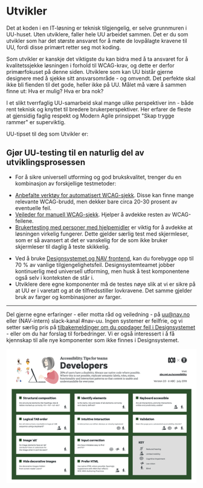 # Utvikler

<p class="typo-ingress">Det at koden i en IT-løsning er teknisk tilgjengelig, er selve grunnmuren i UU-huset. Uten utviklere, faller hele UU arbeidet sammen. 
Det er du som utvikler som har det største ansvaret for å møte de lovpålagte kravene til UU, fordi disse primært retter seg mot koding.</p>

Som utvikler er kanskje det viktigste du kan bidra med å ta ansvaret for å kvalitetssjekke løsningen i forhold til WCAG-krav, og dette er derfor primærfokuset på denne siden.
Utviklere som kan UU bistår gjerne designere med å sjekke sitt ansvarsområde - og omvendt. Det perfekte skal ikke bli fienden til det gode, heller ikke på UU. Målet må være å sammen finne ut: Hva er mulig? Hva er bra nok?  

I et slikt tverrfaglig UU-samarbeid skal mange ulike perspektiver inn - både rent teknisk og knyttet til bredere brukerperspektiver. 
Her erfarer de fleste at gjensidig faglig respekt og Modern Agile prinsippet "Skap trygge rammer" er superviktig. 

UU-tipset til deg som Utvikler er:
## Gjør UU-testing til en naturlig del av utviklingsprosessen
* For å sikre universell utforming og god brukskvalitet, trenger du en kombinasjon av forskjellige testmetoder:
- [Anbefalte verktøy for automatisert WCAG-sjekk](/hvordan-faa-det-til/UU-testing/automatisert-testing/). Disse kan finne mange relevante WCAG-brudd, men dekker bare circa 20-30 prosent av eventuelle feil.
- [Veileder for manuell WCAG-sjekk](hvordan-faa-det-til/UU-testing/manuell-testing/README.md). Hjelper å avdekke resten av WCAG-feilene.
- [Brukertesting med personer med hjelpemidler](/hvordan-faa-det-til/UU-testing/brukertesting/) er viktig for å avdekke at løsningen virkelig fungerer. Dette gjelder særlig test med skjermleser, som er så avansert at det er vanskelig for de som ikke bruker skjermleser til daglig å teste skikkelig.
* Ved å bruke [Designsystemet og NAV frontend](https://design.nav.no/), kan du forebygge opp til 70 % av vanlige tilgjengelighetsfeil. Designsystemteamet jobber kontinuerlig med universell utforming, men husk å test komponentene også selv i konteksten de står i. 
* Utviklere dere egne komponenter må de testes nøye slik at vi er sikre på at UU er i varetatt og at de tilfredsstiller lovkravene. Det samme gjelder bruk av farger og kombinasjoner av farger.  

-------------

Del gjerne egne erfaringer - eller motta råd og veiledning - på uu@nav.no eller (NAV-intern) slack-kanal #nav-uu. Ingen systemer er feilfrie, og vi setter særlig pris på [tilbakemeldinger om du oppdager feil i Designsystemet](https://github.com/navikt/designsystemet/issues) - eller om du har forslag til forbedringer. 
Vi er også interessert i å få kjennskap til alle nye komponenter som ikke finnes i Designsystemet.

[![UU--tips for Utvikler-rollen fra abc, PDF](/hvordan-faa-det-til/tips-etter-rolle/developers-abc.png)](https://github.com/navikt/universell-utforming/raw/master/hvordan-faa-det-til/tips-etter-rolle/a11y_Tips4Teams-developers_24882.pdf)
